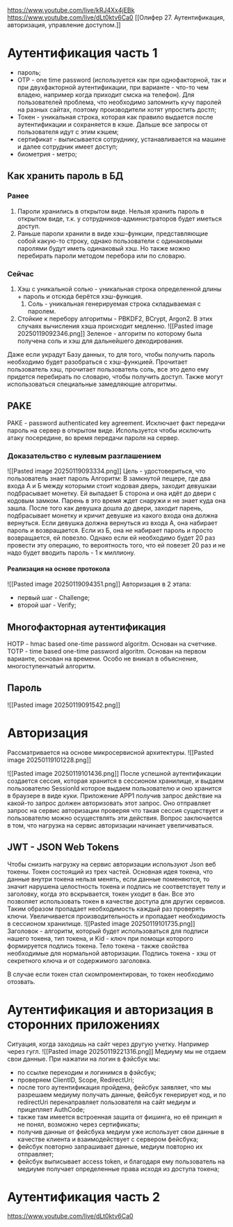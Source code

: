 https://www.youtube.com/live/kRJ4Xx4jEBk
https://www.youtube.com/live/dLt0ktv6Ca0
[[Олифер 27. Аутентификация, авторизация, управление доступом.]]
# Аутентификация часть 1
- пароль;
- OTP - one time password (используется как при однофакторной, так и при двухфакторной аутентификации, при варианте - что-то чем владею, например когда приходит смска на телефон). Для пользователей проблема, что необходимо запомнить кучу паролей на разных сайтах, поэтому производители хотят упростить достп;
- Токен - уникальная строка, которая как правило выдается после аутентификации и сохраняется в кэше. Дальше все запросы от пользователя идут с этим кэшем;
- сертификат - выписывается сотруднику, устанавливается на машине и далее сотрудник имеет доступ;
- биометрия - метро;
## Как хранить пароль в БД
### Ранее
1. Пароли хранились в открытом виде.
Нельзя хранить пароль в открытом виде, т.к. у сотрудников-администраторов будет иметься доступ.
2. Раньше пароли хранили в виде хэш-функции, представляющие собой какую-то строку, однако пользователи с одинаковыми паролями будут иметь одинаковый хэш. Но также можно перебирать пароли методом перебора или по словарю.
### Сейчас
1. Хэш с уникальной солью - уникальная строка определенной длины + пароль и отсюда берётся хэш-функция.
	1. Соль - уникальная генерируемая строка складываемая с паролем.
2. Стойкие к перебору алгоритмы - PBKDF2, BCrypt, Argon2. В этих случаях вычисления хэша происходит медленно.
![[Pasted image 20250119092346.png]]
Зеленое - алгоритм по которому была получена соль и хэш для дальнейшего декодирования.

Даже если украдут Базу данных, то для того, чтобы получить пароль необходимо будет разобраться с хэш-функцией.
Прочитает пользователь хэш, прочитает пользователь соль, все это дело ему придется перебирать по словарю, чтобы получить доступ. Также могут использоваться специальные замедляющие алгоритмы.
## PAKE
PAKE - password authenticated key agreement.
Исключает факт передачи пароль на сервер в открытом виде.
Используется чтобы исключить атаку посередине, во время передачи пароля на сервер.
### Доказательство с нулевым разглашением
![[Pasted image 20250119093334.png]]
Цель - удостовериться, что пользователь знает пароль
Алгоритм:
В замкнутой пещере, где два входа А и Б между которыми стоит кодовая дверь, заходит девушкаи подбрасывает монетку. Ей выпадает Б сторона и она идёт до двери с кодовым замком. Парень в это время ждет снаружи и не знает куда она зашла.
После того как девушка дошла до двери, заходит парень, подбрасывает монетку и кричит девушке из какого входа она должна вернуться. Если девушка должна вернуться из входа А, она набирает пароль и возвращается. Если из Б, она не набирает пароль и просто возвращается, ей повезло.
Однако если ей необходимо будет 20 раз провести эту операцию, то вероятность того, что ей повезет 20 раз и не надо будет вводить пароль - 1 к миллиону.

#### Реализация на основе протокола
![[Pasted image 20250119094351.png]]
Авторизация в 2 этапа:
- первый шаг - Challenge;
- второй шаг - Verify;
## Многофакторная аутентификация
HOTP - hmac based one-time password algoritm. Основан на счетчике.
TOTP - time based  one-time password algoritm. Основан на первом варианте, основан на времени.
Особо не вникал в объяснение, многоступенчатый алгоритм.
## Пароль
![[Pasted image 20250119091542.png]]
# Авторизация
Рассматривается на основе микросервисной архитектуры.
![[Pasted image 20250119101228.png]]


![[Pasted image 20250119101436.png]]
После успешной аутентификации создается сессия, которая хранится в сессионом хранилище, и выдаем пользователю SessionId которое выдаем пользователю и оно хранится в браузере в виде куки.
Приложение APP1 получив запрос действие на какой-то запрос должен авторизовать этот запрос. Оно отправляет запрос на сервис авторизации проверяя что такая сессия существует и пользователю можно осуществлять эти действия.
Вопрос заключается в том, что нагрузка на сервис авторизации начинает увеличиваться.
## JWT - JSON Web Tokens
Чтобы снизить нагрузку на сервис авторизации используют Json веб токены.
Токен состоящий из трех частей. Основная идея токена, что данные внутри токена нельзя менять, если данные поменяются, то значит нарушена целостность токена и подпись не соответствует телу и заголовку, когда это вскрывается, токен уходит в бан.
Все это позволяет использовать токен в качестве доступа для других сервисов.
Таким образом пропадает необходимость каждый раз проверять ключи. Увеличивается производительность и пропадает необходимость в сессионом хранилище.
![[Pasted image 20250119101735.png]]
Заголовок - алгоритм, который будет использоваться для подписи нашего токена, тип токена, и Kid - ключ при помощи которого формируется подпись токена.
Тело токена - также свойства необходимые для нормальной авторизации.
Подпись токена - хэш от секретного ключа и от содержимого заголовка.

В случае если токен стал скомпроментирован, то токен необходимо отозвать.

# Аутентификация и авторизация в сторонних приложениях
Ситуация, когда заходишь на сайт через другую учетку. Например через гугл.
![[Pasted image 20250119221316.png]]
Медиуму мы не отдаем свои данные. При нажатии на логин в фэйсбук мы:
- по ссылке  переходим и логинимся в фэйсбук;
- проверяем ClientID, Scope, RedirectUri;
- после того аутентификация пройдена, фейсбук заявляет, что мы разрешаем медиуму получать данные, фейсбук генерирует код, и по redirectUri перенаправляет пользователя на сайт медиум и прицепляет AuthCode;
- также там имеется встроенная защита от фишинга, но её принцип я не понял, возможно через сертификаты;
- получив данные от фейсбука медиум уже использует свои данные в качестве клиента и взаимодействует с сервером фейсбука;
- фейсбук повторно запрашивает данные, медиум повторно их отправляет;
- фейсбук выписывает access token, и благодаря ему пользователь на медиуме получает определенные права исходя из доступа токена;


# Аутентификация часть 2
https://www.youtube.com/live/dLt0ktv6Ca0
